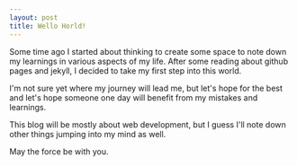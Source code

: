 ```yaml
---
layout: post
title: Wello Horld!
---
```


Some time ago I started about thinking to create some space to note down my learnings
in various aspects of my life.
After some reading about github pages and jekyll, I decided to take my first step into
this world.

I'm not sure yet where my journey will lead me, but let's hope for the best and let's 
hope someone one day will benefit from my mistakes and learnings.

This blog will be mostly about web development, but I guess I'll note down other things
jumping into my mind as well.

May the force be with you.